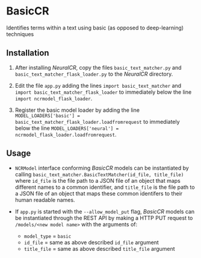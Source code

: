 # BasicCR
Identifies terms within a text using basic (as opposed to deep-learning) techniques

## Installation

1. After installing *NeuralCR*, copy the files `basic_text_matcher.py` and
`basic_text_matcher_flask_loader.py` to the *NeuralCR* directory.

2. Edit the file `app.py` adding the lines `import basic_text_matcher` and
`import basic_text_matcher_flask_loader` to immediately below the line
`import ncrmodel_flask_loader`.

3. Register the basic model loader by adding the
line `MODEL_LOADERS['basic'] = basic_text_matcher_flask_loader.loadfromrequest`
to immediately below the line `MODEL_LOADERS['neural'] = ncrmodel_flask_loader.loadfromrequest`.

## Usage

- `NCRModel` interface conforming *BasicCR* models can be instantiated by calling
`basic_text_matcher.BasicTextMatcher(id_file, title_file)` where `id_file` is
the file path to a JSON file of an object that maps different names to a common
identifier, and `title_file` is the file path to a JSON file of an object that
maps these common identifers to their human readable names.

- If `app.py` is started with the `--allow_model_put` flag, *BasicCR* models can
be instantiated through the REST API by making a HTTP PUT request
to `/models/<new model name>` with the arguments of:
  - `model_type` = `basic`
  - `id_file` = same as above described `id_file` argument
  - `title_file` = same as above described `title_file` argument
